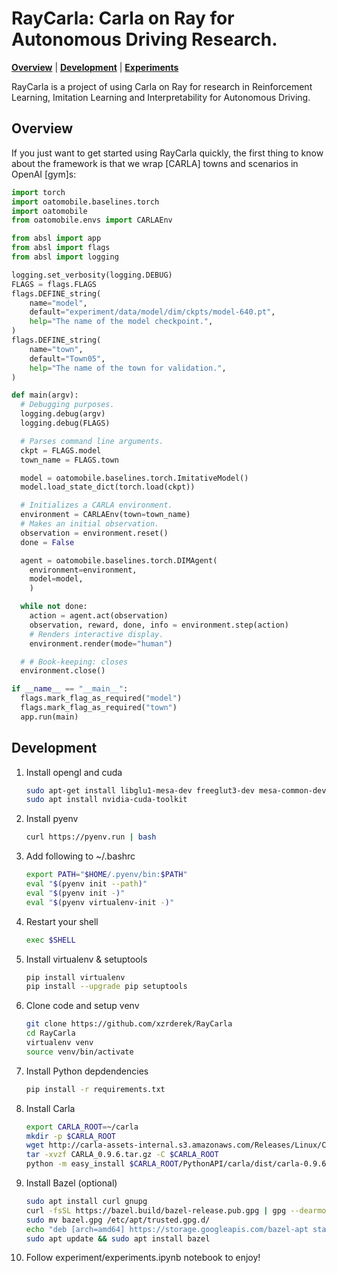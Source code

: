 # RayCarla: Carla on Ray for Autonomous Driving Research.

  **[Overview](#overview)**
| **[Development](#Development)**
| **[Experiments](#Experiments)**

RayCarla is a project of using Carla on Ray for research in Reinforcement Learning, Imitation Learning and Interpretability for Autonomous Driving.

## Overview

If you just want to get started using RayCarla quickly, the first thing to know about the framework is that we wrap [CARLA] towns and scenarios in OpenAI [gym]s:

```python
import torch
import oatomobile.baselines.torch
import oatomobile
from oatomobile.envs import CARLAEnv

from absl import app
from absl import flags
from absl import logging

logging.set_verbosity(logging.DEBUG)
FLAGS = flags.FLAGS
flags.DEFINE_string(
    name="model",
    default="experiment/data/model/dim/ckpts/model-640.pt",
    help="The name of the model checkpoint.",
)
flags.DEFINE_string(
    name="town",
    default="Town05",
    help="The name of the town for validation.",
)

def main(argv):
  # Debugging purposes.
  logging.debug(argv)
  logging.debug(FLAGS)

  # Parses command line arguments.
  ckpt = FLAGS.model
  town_name = FLAGS.town

  model = oatomobile.baselines.torch.ImitativeModel()
  model.load_state_dict(torch.load(ckpt))

  # Initializes a CARLA environment.
  environment = CARLAEnv(town=town_name)
  # Makes an initial observation.
  observation = environment.reset()
  done = False

  agent = oatomobile.baselines.torch.DIMAgent(
    environment=environment,
    model=model,
    )

  while not done:
    action = agent.act(observation)
    observation, reward, done, info = environment.step(action)
    # Renders interactive display.
    environment.render(mode="human")

  # # Book-keeping: closes
  environment.close()

if __name__ == "__main__":
  flags.mark_flag_as_required("model")
  flags.mark_flag_as_required("town")
  app.run(main)
```


## Development

1. Install opengl and cuda
    ```bash
    sudo apt-get install libglu1-mesa-dev freeglut3-dev mesa-common-dev
    sudo apt install nvidia-cuda-toolkit
    ```
2. Install pyenv
    ```bash
    curl https://pyenv.run | bash
    ```
3. Add following to ~/.bashrc
    ```bash
    export PATH="$HOME/.pyenv/bin:$PATH"
    eval "$(pyenv init --path)" 
    eval "$(pyenv init -)"
    eval "$(pyenv virtualenv-init -)"
    ```
4. Restart your shell
    ```bash
    exec $SHELL
    ```
5. Install virtualenv & setuptools
    ```bash
    pip install virtualenv
    pip install --upgrade pip setuptools
    ```
6. Clone code and setup venv
    ```bash
    git clone https://github.com/xzrderek/RayCarla
    cd RayCarla
    virtualenv venv
    source venv/bin/activate
    ```
7. Install Python depdendencies
    ```bash
    pip install -r requirements.txt
    ```
8. Install Carla 
    ```bash
    export CARLA_ROOT=~/carla
    mkdir -p $CARLA_ROOT
    wget http://carla-assets-internal.s3.amazonaws.com/Releases/Linux/CARLA_0.9.6.tar.gz
    tar -xvzf CARLA_0.9.6.tar.gz -C $CARLA_ROOT
    python -m easy_install $CARLA_ROOT/PythonAPI/carla/dist/carla-0.9.6-py3.5-linux-x86_64.egg 
    ```
9. Install Bazel (optional)
    ```bash
    sudo apt install curl gnupg
    curl -fsSL https://bazel.build/bazel-release.pub.gpg | gpg --dearmor > bazel.gpg
    sudo mv bazel.gpg /etc/apt/trusted.gpg.d/
    echo "deb [arch=amd64] https://storage.googleapis.com/bazel-apt stable jdk1.8" | sudo tee /etc/apt/sources.list.d/bazel.list
    sudo apt update && sudo apt install bazel
    ```
10. Follow experiment/experiments.ipynb notebook to enjoy!

